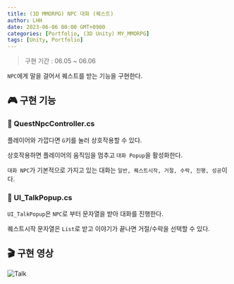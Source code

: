 ```yaml
---
title: (3D MMORPG) NPC 대화 (퀘스트)
author: LHH
date: 2023-06-06 00:00 GMT+0900
categories: [Portfolio, (3D Unity) MY_MMORPG]
tags: [Unity, Portfolio]
---
```


> 구현 기간 : 06.05 ~ 06.06

`NPC`에게 말을 걸어서 퀘스트를 받는 기능을 구현한다.

## 🎮 구현 기능
### 📝 QuestNpcController.cs
플레이어와 가깝다면 `G`키를 눌러 상호작용할 수 있다.

상호작용하면 플레이어의 움직임을 멈추고 `대화 Popup`을 활성화한다.

`대화 NPC`가 기본적으로 가지고 있는 대화는 `일반, 퀘스트시작, 거절, 수락, 진행, 성공`이다.

### 📝 UI_TalkPopup.cs
`UI_TalkPopup`은 `NPC`로 부터 문자열을 받아 대화를 진행한다.

퀘스트시작 문자열은 `List`로 받고 이야기가 끝나면 거절/수락을 선택할 수 있다.

## 🎬 구현 영상
![Talk](https://github.com/LHuHyeon/MY_MMORPG/assets/110723307/a52426bd-8910-4e41-9e6e-2e2040334795)
